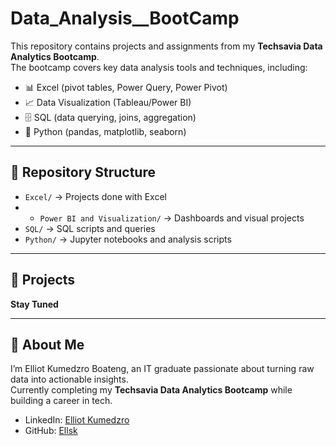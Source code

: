 # Data_Analysis__BootCamp

This repository contains projects and assignments from my **Techsavia Data Analytics Bootcamp**.  
The bootcamp covers key data analysis tools and techniques, including:

- 📊 Excel (pivot tables, Power Query, Power Pivot)
- 📈 Data Visualization (Tableau/Power BI)  
- 🗄️ SQL (data querying, joins, aggregation)  
- 🐍 Python (pandas, matplotlib, seaborn)  


---

## 📂 Repository Structure
- `Excel/` → Projects done with Excel
- - `Power BI and Visualization/` → Dashboards and visual projects  
- `SQL/` → SQL scripts and queries  
- `Python/` → Jupyter notebooks and analysis scripts  

---

## 🚀 Projects
**Stay Tuned**

---

## 📌 About Me
I’m Elliot Kumedzro Boateng, an IT graduate passionate about turning raw data into actionable insights.  
Currently completing my **Techsavia Data Analytics Bootcamp** while building a career in tech.  

- LinkedIn: [Elliot Kumedzro](www.linkedin.com/in/elliot-kumedzro-b6570a205)  
- GitHub: [Ellsk](https://github.com/Ellsk)  

